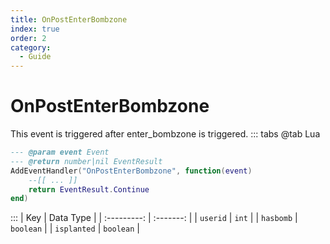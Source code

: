 ```yaml
---
title: OnPostEnterBombzone
index: true
order: 2
category:
  - Guide
---
```


# OnPostEnterBombzone
This event is triggered after enter_bombzone is triggered.
::: tabs
@tab Lua
```lua
--- @param event Event
--- @return number|nil EventResult
AddEventHandler("OnPostEnterBombzone", function(event)
    --[[ ... ]]
    return EventResult.Continue
end)
```

:::
|     Key     | Data Type |
| :---------: | :-------: |
|   `userid`  |   `int`   |
|  `hasbomb`  | `boolean` |
| `isplanted` | `boolean` |